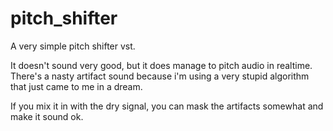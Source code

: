 # pitch_shifter

A very simple pitch shifter vst.

It doesn't sound very good, but it does manage to pitch audio in realtime. There's a nasty artifact sound because i'm using a very stupid algorithm that just came to me in a dream.

If you mix it in with the dry signal, you can mask the artifacts somewhat and make it sound ok.
